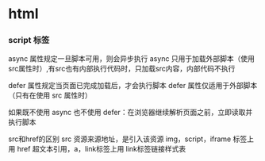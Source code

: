 # html

### script 标签

async 属性规定一旦脚本可用，则会异步执行
async 只用于加载外部脚本（使用src属性时）,有src也有内部执行代码时，只加载src内容，内部代码不执行

defer 属性规定当页面已完成加载后，才会执行脚本
defer 属性仅适用于外部脚本（只有在使用 src 属性时）


如果既不使用 async 也不使用 defer：在浏览器继续解析页面之前，立即读取并执行脚本

src和href的区别
src 资源来源地址，是引入该资源   img，script，iframe 标签上用
href 超文本引用，a，link标签上用
link标签链接样式表

